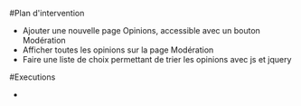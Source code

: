 #Plan d'intervention
- Ajouter une nouvelle page Opinions, accessible avec un bouton Modération
- Afficher toutes les opinions sur la page Modération
- Faire une liste de choix permettant de trier les opinions avec js et jquery

#Executions

-
